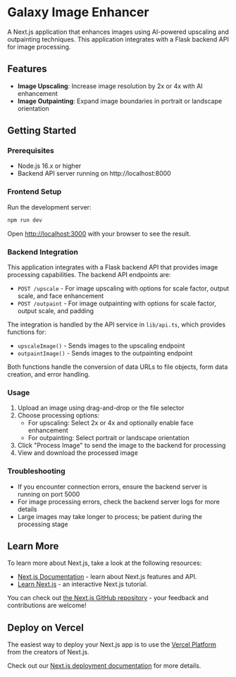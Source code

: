 # Galaxy Image Enhancer

A Next.js application that enhances images using AI-powered upscaling and outpainting techniques. This application integrates with a Flask backend API for image processing.

## Features

- **Image Upscaling**: Increase image resolution by 2x or 4x with AI enhancement
- **Image Outpainting**: Expand image boundaries in portrait or landscape orientation

## Getting Started

### Prerequisites

- Node.js 16.x or higher
- Backend API server running on http://localhost:8000

### Frontend Setup

Run the development server:

```bash
npm run dev
```

Open [http://localhost:3000](http://localhost:3000) with your browser to see the result.

### Backend Integration

This application integrates with a Flask backend API that provides image processing capabilities. The backend API endpoints are:

- `POST /upscale` - For image upscaling with options for scale factor, output scale, and face enhancement
- `POST /outpaint` - For image outpainting with options for scale factor, output scale, and padding

The integration is handled by the API service in `lib/api.ts`, which provides functions for:

- `upscaleImage()` - Sends images to the upscaling endpoint
- `outpaintImage()` - Sends images to the outpainting endpoint

Both functions handle the conversion of data URLs to file objects, form data creation, and error handling.

### Usage

1. Upload an image using drag-and-drop or the file selector
2. Choose processing options:
   - For upscaling: Select 2x or 4x and optionally enable face enhancement
   - For outpainting: Select portrait or landscape orientation
3. Click "Process Image" to send the image to the backend for processing
4. View and download the processed image

### Troubleshooting

- If you encounter connection errors, ensure the backend server is running on port 5000
- For image processing errors, check the backend server logs for more details
- Large images may take longer to process; be patient during the processing stage

## Learn More

To learn more about Next.js, take a look at the following resources:

- [Next.js Documentation](https://nextjs.org/docs) - learn about Next.js features and API.
- [Learn Next.js](https://nextjs.org/learn) - an interactive Next.js tutorial.

You can check out [the Next.js GitHub repository](https://github.com/vercel/next.js) - your feedback and contributions are welcome!

## Deploy on Vercel

The easiest way to deploy your Next.js app is to use the [Vercel Platform](https://vercel.com/new?utm_medium=default-template&filter=next.js&utm_source=create-next-app&utm_campaign=create-next-app-readme) from the creators of Next.js.

Check out our [Next.js deployment documentation](https://nextjs.org/docs/app/building-your-application/deploying) for more details.
